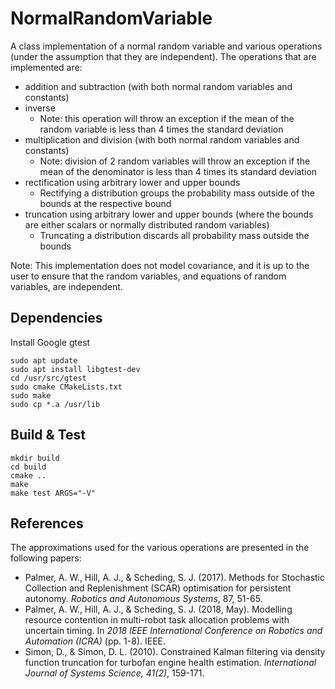 # NormalRandomVariable
A class implementation of a normal random variable and various operations (under the assumption that they are independent). The operations that are implemented are:

- addition and subtraction (with both normal random variables and constants)
- inverse
    - Note: this operation will throw an exception if the mean of the random variable is less than 4 times the standard deviation
- multiplication and division (with both normal random variables and constants)
    - Note: division of 2 random variables will throw an exception if the mean of the denominator is less than 4 times its standard deviation
- rectification using arbitrary lower and upper bounds
    - Rectifying a distribution groups the probability mass outside of the bounds at the respective bound
- truncation using arbitrary lower and upper bounds (where the bounds are either scalars or normally distributed random variables)
    - Truncating a distribution discards all probability mass outside the bounds

Note: This implementation does not model covariance, and it is up to the user to ensure that the random variables, and equations of random variables, are independent. 

## Dependencies

Install Google gtest

    sudo apt update
    sudo apt install libgtest-dev
    cd /usr/src/gtest
    sudo cmake CMakeLists.txt
    sudo make
    sudo cp *.a /usr/lib


## Build & Test

    mkdir build
    cd build
    cmake ..
    make
    make test ARGS="-V"

## References

The approximations used for the various operations are presented in the following papers:

- Palmer, A. W., Hill, A. J., & Scheding, S. J. (2017). Methods for Stochastic Collection and Replenishment (SCAR) optimisation for persistent autonomy. _Robotics and Autonomous Systems_, 87, 51-65.
- Palmer, A. W., Hill, A. J., & Scheding, S. J. (2018, May). Modelling resource contention in multi-robot task allocation problems with uncertain timing. In _2018 IEEE International Conference on Robotics and Automation (ICRA)_ (pp. 1-8). IEEE.
- Simon, D., & Simon, D. L. (2010). Constrained Kalman filtering via density function truncation for turbofan engine health estimation. _International Journal of Systems Science, 41(2)_, 159-171.
